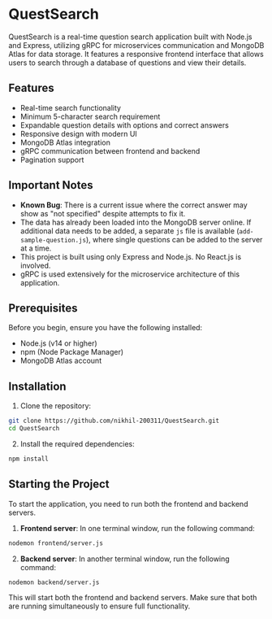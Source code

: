 
# QuestSearch

QuestSearch is a real-time question search application built with Node.js and Express, utilizing gRPC for microservices communication and MongoDB Atlas for data storage. It features a responsive frontend interface that allows users to search through a database of questions and view their details.

## Features

- Real-time search functionality
- Minimum 5-character search requirement
- Expandable question details with options and correct answers
- Responsive design with modern UI
- MongoDB Atlas integration
- gRPC communication between frontend and backend
- Pagination support

## Important Notes

- **Known Bug**: There is a current issue where the correct answer may show as "not specified" despite attempts to fix it. 
- The data has already been loaded into the MongoDB server online. If additional data needs to be added, a separate `js` file is available (`add-sample-question.js`), where single questions can be added to the server at a time.
- This project is built using only Express and Node.js. No React.js is involved.
- gRPC is used extensively for the microservice architecture of this application.

## Prerequisites

Before you begin, ensure you have the following installed:
- Node.js (v14 or higher)
- npm (Node Package Manager)
- MongoDB Atlas account

## Installation

1. Clone the repository:
```bash
git clone https://github.com/nikhil-200311/QuestSearch.git
cd QuestSearch
```

2. Install the required dependencies:
```bash
npm install
```

## Starting the Project

To start the application, you need to run both the frontend and backend servers. 

1. **Frontend server**: In one terminal window, run the following command:
```bash
nodemon frontend/server.js
```

2. **Backend server**: In another terminal window, run the following command:
```bash
nodemon backend/server.js
```

This will start both the frontend and backend servers. Make sure that both are running simultaneously to ensure full functionality.
